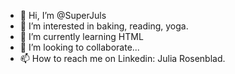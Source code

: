- 👋 Hi, I’m @SuperJuls
- 👀 I’m interested in baking, reading, yoga. 
- 🌱 I’m currently learning HTML
- 💞️ I’m looking to collaborate...
- 📫 How to reach me on Linkedin: Julia Rosenblad. 

<!---
SuperJuls/SuperJuls is a ✨ special ✨ repository because its `README.md` (this file) appears on your GitHub profile.
You can click the Preview link to take a look at your changes.
--->
